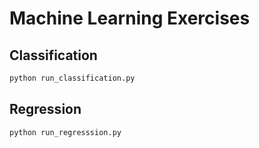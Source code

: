 # Machine Learning Exercises


## Classification

```python
python run_classification.py
```

## Regression

```python
python run_regresssion.py
```

